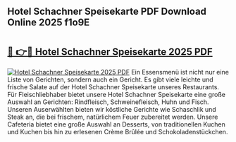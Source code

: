 ## Hotel Schachner Speisekarte PDF Download Online 2025 f1o9E

# <h2><a href="http://gce7vrh.nevu.top/?p=Hotel+Schachner+Speisekarte">🔗 👉🔴 Hotel Schachner Speisekarte 2025 PDF</a></h2>

[![Hotel Schachner Speisekarte 2025 PDF](https://i.imgur.com/dBaPXMq.png)](http://gce7vrh.nevu.top/?p=Hotel+Schachner+Speisekarte)
Ein Essensmenü ist nicht nur eine Liste von Gerichten, sondern auch ein Gericht. Es gibt viele leichte und frische Salate auf der Hotel Schachner Speisekarte unseres Restaurants. Für Fleischliebhaber bietet unsere Hotel Schachner Speisekarte eine große Auswahl an Gerichten: Rindfleisch, Schweinefleisch, Huhn und Fisch. Unseren Auserwählten bieten wir köstliche Gerichte wie Schaschlik und Steak an, die bei frischem, natürlichem Feuer zubereitet werden. Unsere Cafeteria bietet eine große Auswahl an Desserts, von traditionellen Kuchen und Kuchen bis hin zu erlesenen Crème Brûlée und Schokoladenstückchen.
